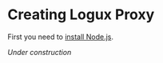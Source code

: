 # Creating Logux Proxy

First you need to [install Node.js].

[install Node.js]: https://nodejs.org/en/download/package-manager/

*Under construction*
